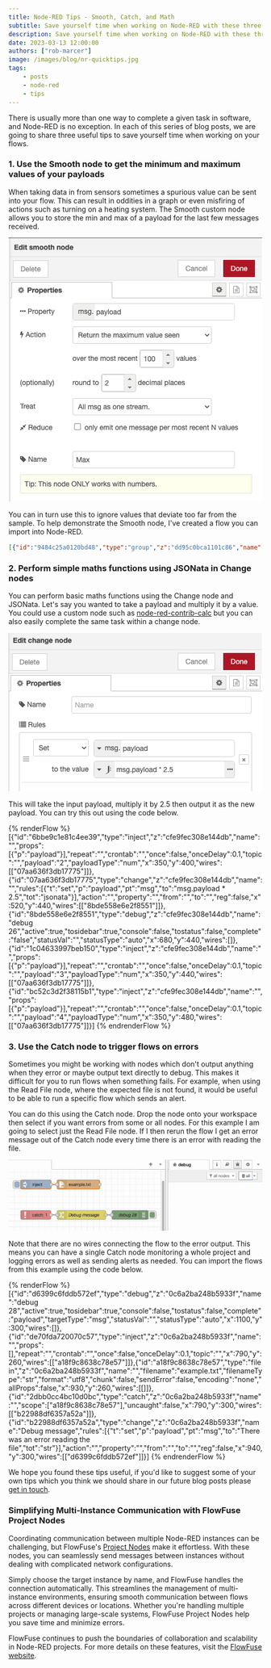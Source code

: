 ```yaml
---
title: Node-RED Tips - Smooth, Catch, and Math
subtitle: Save yourself time when working on Node-RED with these three tips.
description: Save yourself time when working on Node-RED with these three tips.
date: 2023-03-13 12:00:00
authors: ["rob-marcer"]
image: /images/blog/nr-quicktips.jpg
tags:
    - posts 
    - node-red
    - tips
---
```


There is usually more than one way to complete a given task in software, and Node-RED is no exception. In each of this series of blog posts, we are going to share three useful tips to save yourself time when working on your flows.

<!--more-->

### 1. Use the Smooth node to get the minimum and maximum values of your payloads

When taking data in from sensors sometimes a spurious value can be sent into your flow. This can result in oddities in a graph or even misfiring of actions such as turning on a heating system. The Smooth custom node allows you to store the min and max of a payload for the last few messages received.

![Using the Smooth node to return highest value from the last 100 payloads](./images/smooth.png "Using the Smooth node to return highest value from the last 100 payloads")

You can in turn use this to ignore values that deviate too far from the sample. To help demonstrate the Smooth node, I've created a flow you can import into Node-RED.

```json
[{"id":"9484c25a0120bd48","type":"group","z":"dd95c0bca1101c86","name":"Automatically outputs random value (temperature in Celcius) between 0 & 25 every second","style":{"label":!0},"nodes":["e4f972f9daad6246","c7fc075a1915e87b","966a772c46dc2888"],"x":34,"y":59,"w":574,"h":82},{"id":"e4f972f9daad6246","type":"link out","z":"dd95c0bca1101c86","g":"9484c25a0120bd48","name":"link out 1","mode":"link","links":["33594c64783cdc45","e6bf7b494b48861e"],"x":355,"y":100,"wires":[]},{"id":"c7fc075a1915e87b","type":"inject","z":"dd95c0bca1101c86","g":"9484c25a0120bd48","name":"","props":[],"repeat":"1","crontab":"","once":!1,"onceDelay":0.1,"topic":"","x":130,"y":100,"wires":[["966a772c46dc2888"]]},{"id":"966a772c46dc2888","type":"random","z":"dd95c0bca1101c86","g":"9484c25a0120bd48","name":"","low":"0","high":"25","inte":"true","property":"payload","x":260,"y":100,"wires":[["e4f972f9daad6246"]]},{"id":"37380f26e8bfc98a","type":"group","z":"dd95c0bca1101c86","name":"Calculate average, high and low, save to flow","style":{"label":!0},"nodes":["cc3978c7c4ea56ed","e1819526a5f365c8","33594c64783cdc45","fea261a15b3b7683","e28a69232f1cac53","aecb1727be523240","e30039ee13e480a8"],"x":34,"y":259,"w":552,"h":142},{"id":"cc3978c7c4ea56ed","type":"change","z":"dd95c0bca1101c86","g":"37380f26e8bfc98a","name":"","rules":[{"t":"set","p":"high","pt":"flow","to":"payload","tot":"msg"}],"action":"","property":"","from":"","to":"","reg":!1,"x":310,"y":300,"wires":[["aecb1727be523240"]]},{"id":"e1819526a5f365c8","type":"change","z":"dd95c0bca1101c86","g":"37380f26e8bfc98a","name":"","rules":[{"t":"set","p":"low","pt":"flow","to":"payload","tot":"msg"}],"action":"","property":"","from":"","to":"","reg":!1,"x":310,"y":360,"wires":[["e30039ee13e480a8"]]},{"id":"33594c64783cdc45","type":"link in","z":"dd95c0bca1101c86","g":"37380f26e8bfc98a","name":"link in 1","links":["c07b2e101cecbd3b","e4f972f9daad6246"],"x":75,"y":320,"wires":[["e28a69232f1cac53","fea261a15b3b7683"]]},{"id":"fea261a15b3b7683","type":"smooth","z":"dd95c0bca1101c86","g":"37380f26e8bfc98a","name":"Min","property":"payload","action":"min","count":"100","round":"2","mult":"single","reduce":!1,"x":170,"y":360,"wires":[["e1819526a5f365c8"]]},{"id":"e28a69232f1cac53","type":"smooth","z":"dd95c0bca1101c86","g":"37380f26e8bfc98a","name":"Max","property":"payload","action":"max","count":"100","round":"2","mult":"single","reduce":!1,"x":170,"y":300,"wires":[["cc3978c7c4ea56ed"]]},{"id":"aecb1727be523240","type":"debug","z":"dd95c0bca1101c86","g":"37380f26e8bfc98a","name":"debug 23","active":!0,"tosidebar":!1,"console":!1,"tostatus":!0,"complete":"payload","targetType":"msg","statusVal":"payload","statusType":"auto","x":480,"y":300,"wires":[]},{"id":"e30039ee13e480a8","type":"debug","z":"dd95c0bca1101c86","g":"37380f26e8bfc98a","name":"debug 25","active":!0,"tosidebar":!1,"console":!1,"tostatus":!0,"complete":"payload","targetType":"msg","statusVal":"payload","statusType":"auto","x":480,"y":360,"wires":[]},{"id":"ec11a9ee9148b0b5","type":"group","z":"dd95c0bca1101c86","name":"Evaluate if an incoming value is between flow.high and flow.low, if it is not, send the message down a different wire and show an alert in debug","style":{"label":!0},"nodes":["9393c22b2e3c1ec8","1cd18307cb919159","7c1f474e646765a7","a209cd10f33ec401","f4b15283e55babf4","e6bf7b494b48861e"],"x":34,"y":419,"w":1032,"h":162},{"id":"9393c22b2e3c1ec8","type":"switch","z":"dd95c0bca1101c86","g":"ec11a9ee9148b0b5","name":"Was the value between flow.high and flow.low?","property":"payload","propertyType":"msg","rules":[{"t":"btwn","v":"high","vt":"flow","v2":"low","v2t":"flow"},{"t":"else"}],"checkall":"true","repair":!1,"outputs":2,"x":300,"y":480,"wires":[["1cd18307cb919159"],["7c1f474e646765a7","a209cd10f33ec401"]]},{"id":"1cd18307cb919159","type":"debug","z":"dd95c0bca1101c86","g":"ec11a9ee9148b0b5","name":"debug 15","active":!0,"tosidebar":!0,"console":!1,"tostatus":!1,"complete":"false","statusVal":"","statusType":"auto","x":560,"y":460,"wires":[]},{"id":"7c1f474e646765a7","type":"debug","z":"dd95c0bca1101c86","g":"ec11a9ee9148b0b5","name":"debug 16","active":!1,"tosidebar":!0,"console":!1,"tostatus":!1,"complete":"false","statusVal":"","statusType":"auto","x":560,"y":540,"wires":[]},{"id":"a209cd10f33ec401","type":"change","z":"dd95c0bca1101c86","g":"ec11a9ee9148b0b5","name":"Alert to debug when value is outside of the range","rules":[{"t":"set","p":"payload","pt":"msg","to":"The value was outside of the range","tot":"str"}],"action":"","property":"","from":"","to":"","reg":!1,"x":690,"y":500,"wires":[["f4b15283e55babf4"]]},{"id":"f4b15283e55babf4","type":"debug","z":"dd95c0bca1101c86","g":"ec11a9ee9148b0b5","name":"debug 17","active":!0,"tosidebar":!0,"console":!1,"tostatus":!1,"complete":"false","statusVal":"","statusType":"auto","x":960,"y":500,"wires":[]},{"id":"e6bf7b494b48861e","type":"link in","z":"dd95c0bca1101c86","g":"ec11a9ee9148b0b5","name":"link in 2","links":["e4f972f9daad6246","c07b2e101cecbd3b"],"x":75,"y":480,"wires":[["9393c22b2e3c1ec8"]]},{"id":"caf4214602d5f2c9","type":"group","z":"dd95c0bca1101c86","name":"Manually send a spurious value","style":{"label":!0},"nodes":["14097fb7ba3a9ecc","c07b2e101cecbd3b"],"x":34,"y":159,"w":232,"h":82},{"id":"14097fb7ba3a9ecc","type":"inject","z":"dd95c0bca1101c86","g":"caf4214602d5f2c9","name":"","props":[{"p":"payload"}],"repeat":"","crontab":"","once":!1,"onceDelay":0.1,"topic":"","payload":"75","payloadType":"num","x":130,"y":200,"wires":[["c07b2e101cecbd3b"]]},{"id":"c07b2e101cecbd3b","type":"link out","z":"dd95c0bca1101c86","g":"caf4214602d5f2c9","name":"link out 2","mode":"link","links":["33594c64783cdc45","e6bf7b494b48861e"],"x":225,"y":200,"wires":[]}]
```

### 2. Perform simple maths functions using JSONata in Change nodes

You can perform basic maths functions using the Change node and JSONata. Let's say you wanted to take a payload and multiply it by a value. You could use a custom node such as [node-red-contrib-calc](https://flows.nodered.org/node/node-red-contrib-calc) but you can also easily complete the same task within a change node. 

![Using JSONata in a Change node to multiply a payload by 2.5](./images/jsonata.png "Using JSONata in a Change node to multiply a payload by 2.5")

This will take the input payload, multiply it by 2.5 then output it as the new payload. You can try this out using the code below.

{% renderFlow %}
[{"id":"6bbe9c1e81c4ee39","type":"inject","z":"cfe9fec308e144db","name":"","props":[{"p":"payload"}],"repeat":"","crontab":"","once":false,"onceDelay":0.1,"topic":"","payload":"2","payloadType":"num","x":350,"y":400,"wires":[["07aa636f3db17775"]]},{"id":"07aa636f3db17775","type":"change","z":"cfe9fec308e144db","name":"","rules":[{"t":"set","p":"payload","pt":"msg","to":"msg.payload * 2.5","tot":"jsonata"}],"action":"","property":"","from":"","to":"","reg":false,"x":520,"y":440,"wires":[["8bde558e6e2f8551"]]},{"id":"8bde558e6e2f8551","type":"debug","z":"cfe9fec308e144db","name":"debug 26","active":true,"tosidebar":true,"console":false,"tostatus":false,"complete":"false","statusVal":"","statusType":"auto","x":680,"y":440,"wires":[]},{"id":"1c04633997beb150","type":"inject","z":"cfe9fec308e144db","name":"","props":[{"p":"payload"}],"repeat":"","crontab":"","once":false,"onceDelay":0.1,"topic":"","payload":"3","payloadType":"num","x":350,"y":440,"wires":[["07aa636f3db17775"]]},{"id":"bc52c3d2f38115b1","type":"inject","z":"cfe9fec308e144db","name":"","props":[{"p":"payload"}],"repeat":"","crontab":"","once":false,"onceDelay":0.1,"topic":"","payload":"4","payloadType":"num","x":350,"y":480,"wires":[["07aa636f3db17775"]]}]
{% endrenderFlow %}

### 3. Use the Catch node to trigger flows on errors

Sometimes you might be working with nodes which don't output anything when they error or maybe output text directly to debug. This makes it difficult for you to run flows when something fails. For example, when using the Read File node, where the expected file is not found, it would be useful to be able to run a specific flow which sends an alert.

You can do this using the Catch node. Drop the node onto your workspace then select if you want errors from some or all nodes. For this example I am going to select just the Read File node. If I then rerun the flow I get an error message out of the Catch node every time there is an error with reading the file.

![Catching an error from the Read File node and outputting a message to debug](./images/catch.gif "Catching an error from the Read File node and outputting a message to debug")

Note that there are no wires connecting the flow to the error output. This means you can have a single Catch node monitoring a whole project and logging errors as well as sending alerts as needed. You can import the flows from this example using the code below.

{% renderFlow %}
[{"id":"d6399c6fddb572ef","type":"debug","z":"0c6a2ba248b5933f","name":"debug 28","active":true,"tosidebar":true,"console":false,"tostatus":false,"complete":"payload","targetType":"msg","statusVal":"","statusType":"auto","x":1100,"y":300,"wires":[]},{"id":"de70fda720070c57","type":"inject","z":"0c6a2ba248b5933f","name":"","props":[],"repeat":"","crontab":"","once":false,"onceDelay":0.1,"topic":"","x":790,"y":260,"wires":[["a18f9c8638c78e57"]]},{"id":"a18f9c8638c78e57","type":"file in","z":"0c6a2ba248b5933f","name":"","filename":"example.txt","filenameType":"str","format":"utf8","chunk":false,"sendError":false,"encoding":"none","allProps":false,"x":930,"y":260,"wires":[[]]},{"id":"2dbb0cc4bc10d0bc","type":"catch","z":"0c6a2ba248b5933f","name":"","scope":["a18f9c8638c78e57"],"uncaught":false,"x":790,"y":300,"wires":[["b22988df6357a52a"]]},{"id":"b22988df6357a52a","type":"change","z":"0c6a2ba248b5933f","name":"Debug message","rules":[{"t":"set","p":"payload","pt":"msg","to":"There was an error reading the file","tot":"str"}],"action":"","property":"","from":"","to":"","reg":false,"x":940,"y":300,"wires":[["d6399c6fddb572ef"]]}]
{% endrenderFlow %}

We hope you found these tips useful, if you'd like to suggest some of your own tips which you think we should share in our future blog posts please [get in touch](mailto:contact@flowfuse.com).

### Simplifying Multi-Instance Communication with FlowFuse Project Nodes

Coordinating communication between multiple Node-RED instances can be challenging, but FlowFuse's [Project Nodes](/docs/user/projectnodes/) make it effortless. With these nodes, you can seamlessly send messages between instances without dealing with complicated network configurations.

Simply choose the target instance by name, and FlowFuse handles the connection automatically. This streamlines the management of multi-instance environments, ensuring smooth communication between flows across different devices or locations. Whether you're handling multiple projects or managing large-scale systems, FlowFuse Project Nodes help you save time and minimize errors.

FlowFuse continues to push the boundaries of collaboration and scalability in Node-RED projects. For more details on these features, visit the [FlowFuse website](/).